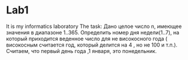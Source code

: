 # Lab1
It is my informatics laboratory 
The task: Дано целое число n, имеющее значения в диапазоне 1..365. Определить номер дня недели(1..7), на который приходится веденное число для не високосного года ( високосным считается год, который делится на 4 , но не 100 и т.п.). Считаем, что первый день года ,1 января, это понедельник.
